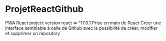 # ProjetReactGithub

PWA React project version react => ^17.0.1
Prise en main de React
Créer une interface semblable à celle de Github avec la possibilité de créer, modifier et supprimer un repository

